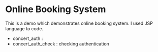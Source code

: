 # Online Booking System
This is a demo which demonstrates online booking system. I used JSP language to code. 

- concert_auth : 
- concert_auth_check : checking authentication
